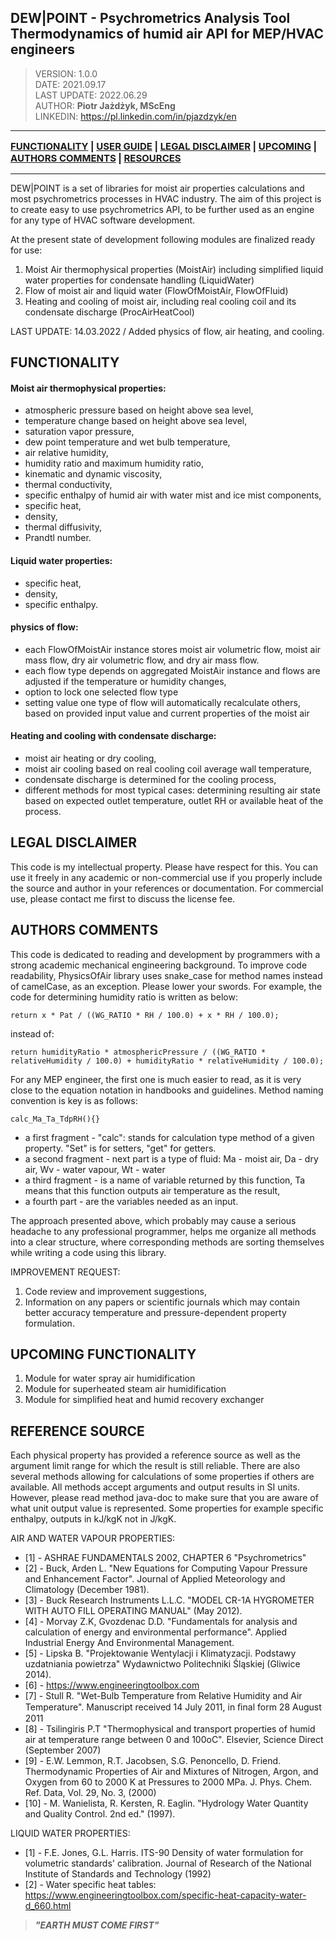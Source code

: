 ## DEW|POINT - Psychrometrics Analysis Tool <br> Thermodynamics of humid air API for MEP/HVAC engineers

> VERSION: 1.0.0 <br>
> DATE: 2021.09.17<br>
> LAST UPDATE: 2022.06.29<br>
> AUTHOR: <b>Piotr Jażdżyk, MScEng</b> <br>
> LINKEDIN: https://pl.linkedin.com/in/pjazdzyk/en <br>

---

<span style="font-weight:700;font-size:15px">

[FUNCTIONALITY](#functionality) | [USER GUIDE](README_GUIDE.MD) | [LEGAL DISCLAIMER](#legal-disclaimer) | [UPCOMING](#upcoming-functionality) | [AUTHORS COMMENTS](#authors-comments) | [RESOURCES](#reference-source)

</span>

---

DEW|POINT is a set of libraries for moist air properties calculations and most psychrometrics processes in HVAC industry. The aim of this project is to create easy to use psychrometrics API, to be further 
used as an engine for any type of HVAC software development.

At the present state of development following modules are finalized ready for use:
1. Moist Air thermophysical properties (MoistAir) including simplified liquid water properties for condensate handling (LiquidWater)
2. Flow of moist air and liquid water (FlowOfMoistAir, FlowOfFluid)
3. Heating and cooling of moist air, including real cooling coil and its condensate discharge (ProcAirHeatCool)

LAST UPDATE: 14.03.2022 / Added physics of flow, air heating, and cooling.

## FUNCTIONALITY

#### Moist air thermophysical properties:
* atmospheric pressure based on height above sea level,
* temperature change based on height above sea level,
* saturation vapor pressure,
* dew point temperature and wet bulb temperature,
* air relative humidity,
* humidity ratio and maximum humidity ratio,
* kinematic and dynamic viscosity,
* thermal conductivity,
* specific enthalpy of humid air with water mist and ice mist components,
* specific heat,
* density,
* thermal diffusivity,
* Prandtl number.

#### Liquid water properties:
* specific heat,
* density,
* specific enthalpy.

#### physics of flow:
* each FlowOfMoistAir instance stores moist air volumetric flow, moist air mass flow, dry air volumetric flow, and dry air mass flow.
* each flow type depends on aggregated MoistAir instance and flows are adjusted if the temperature or humidity changes,
* option to lock one selected flow type
* setting value one type of flow will automatically recalculate others, based on provided input value and current properties of the moist air

#### Heating and cooling with condensate discharge:
* moist air heating or dry cooling,
* moist air cooling based on real cooling coil average wall temperature,
* condensate discharge is determined for the cooling process,
* different methods for most typical cases: determining resulting air state based on expected outlet temperature, outlet RH or available heat of the process.

## LEGAL DISCLAIMER
This code is my intellectual property. Please have respect for this. You can use it freely in any academic or non-commercial use if you
properly include the source and author in your references or documentation. For commercial use, please contact me first to discuss the license fee.

## AUTHORS COMMENTS
This code is dedicated to reading and development by programmers with a strong academic mechanical engineering background.
To improve code readability, PhysicsOfAir library uses snake_case for method names instead of camelCase, as an exception. Please lower your swords.
For example, the code for determining humidity ratio is written as below:
```
return x * Pat / ((WG_RATIO * RH / 100.0) + x * RH / 100.0);
```
instead of:
```
return humidityRatio * atmosphericPressure / ((WG_RATIO * relativeHumidity / 100.0) + humidityRatio * relativeHumidity / 100.0);
```
For any MEP engineer, the first one is much easier to read, as it is very close to the equation notation in handbooks and guidelines.
Method naming convention is key is as follows:
```
calc_Ma_Ta_TdpRH(){}
```
- a first fragment - "calc": stands for calculation type method of a given property. "Set" is for setters, "get" for getters.
- a second fragment - next part is a type of fluid: Ma - moist air, Da - dry air, Wv - water vapour, Wt - water
- a third fragment - is a name of variable returned by this function, Ta means that this function outputs air temperature as the result,
- a fourth part - are the variables needed as an input.

The approach presented above, which probably may cause a serious headache to any professional programmer, helps me organize all methods into a clear
structure, where corresponding methods are sorting themselves while writing a code using this library.

IMPROVEMENT REQUEST:
1. Code review and improvement suggestions,
2. Information on any papers or scientific journals which may contain better accuracy temperature and pressure-dependent property formulation.

## UPCOMING FUNCTIONALITY
1. Module for water spray air humidification
2. Module for superheated steam air humidification
3. Module for simplified heat and humid recovery exchanger

## REFERENCE SOURCE

Each physical property has provided a reference source as well as the argument limit range for which the result is still reliable. There are also several methods allowing for calculations of some properties if others are available.
All methods accept arguments and output results in SI units. However, please read method java-doc to make sure that you are aware of what unit output value is represented. Some properties for example specific enthalpy,
outputs in kJ/kgK not in J/kgK.

AIR AND WATER VAPOUR PROPERTIES:
* [1] - ASHRAE FUNDAMENTALS 2002, CHAPTER 6 "Psychrometrics"
* [2] - Buck, Arden L. "New Equations for Computing Vapour Pressure and Enhancement Factor". Journal of Applied Meteorology and Climatology (December 1981).
* [3] - Buck Research Instruments L.L.C. "MODEL CR-1A HYGROMETER WITH AUTO FILL OPERATING MANUAL" (May 2012).
* [4] - Morvay Z.K, Gvozdenac D.D. "Fundamentals for analysis and calculation of energy and environmental performance". Applied Industrial Energy And Environmental Management.
* [5] - Lipska B. "Projektowanie Wentylacji i Klimatyzacji. Podstawy uzdatniania powietrza" Wydawnictwo Politechniki Śląskiej (Gliwice  2014).
* [6] - https://www.engineeringtoolbox.com
* [7] - Stull R. "Wet-Bulb Temperature from Relative Humidity and Air Temperature". Manuscript received 14 July 2011, in ﬁnal form 28 August 2011
* [8] - Tsilingiris P.T "Thermophysical and transport properties of humid air at temperature range between 0 and 100oC". Elsevier, Science Direct (September 2007)
* [9] - E.W. Lemmon, R.T. Jacobsen, S.G. Penoncello, D. Friend. Thermodynamic Properties of Air and Mixtures of Nitrogen, Argon, and Oxygen from 60 to 2000 K at Pressures to 2000 MPa. J. Phys. Chem. Ref. Data, Vol. 29, No. 3, (2000)
* [10] - M. Wanielista, R. Kersten,  R. Eaglin. "Hydrology Water Quantity and Quality Control. 2nd ed." (1997).

LIQUID WATER PROPERTIES:
* [1] - F.E. Jones, G.L. Harris. ITS-90 Density of water formulation for volumetric standards' calibration. Journal of Research of the National Institute of Standards and Technology (1992)
* [2] - Water specific heat tables: https://www.engineeringtoolbox.com/specific-heat-capacity-water-d_660.html

> <b>*"EARTH MUST COME FIRST"*</b>
